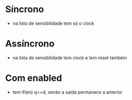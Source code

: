 # Síncrono
- na lista de sensibilidade tem só o clock

# Assíncrono
- na lista de sensibilidade tem clock e tem reset também

# Com enabled
- tem if(en) q<=d, senão a saída permanece a anterior